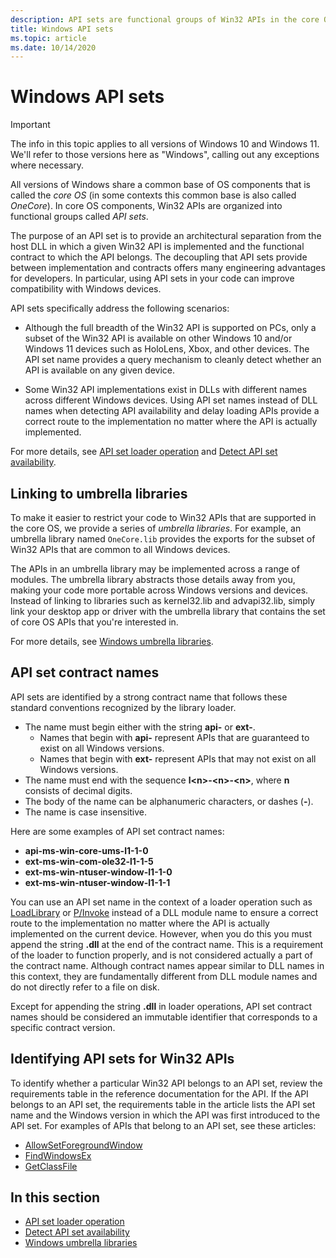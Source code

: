 ```yaml
---
description: API sets are functional groups of Win32 APIs in the core OS. They provide an architectural separation from the host DLL in which a given Win32 API is defined and the functional group to which the API belongs.
title: Windows API sets
ms.topic: article
ms.date: 10/14/2020
---
```


# Windows API sets

> [!IMPORTANT]
> The info in this topic applies to all versions of Windows 10 and Windows 11. We'll refer to those versions here as "Windows", calling out any exceptions where necessary.

All versions of Windows share a common base of OS components that is called the *core OS* (in some contexts this common base is also called *OneCore*). In core OS components, Win32 APIs are organized into functional groups called *API sets*.

The purpose of an API set is to provide an architectural separation from the host DLL in which a given Win32 API is implemented and the functional contract to which the API belongs. The decoupling that API sets provide between implementation and contracts offers many engineering advantages for developers. In particular, using API sets in your code can improve compatibility with Windows devices.

API sets specifically address the following scenarios:

- Although the full breadth of the Win32 API is supported on PCs, only a subset of the Win32 API is available on other Windows 10 and/or Windows 11 devices such as HoloLens, Xbox, and other devices. The API set name provides a query mechanism to cleanly detect whether an API is available on any given device.

- Some Win32 API implementations exist in DLLs with different names across different Windows devices. Using API set names instead of DLL names when detecting API availability and delay loading APIs provide a correct route to the implementation no matter where the API is actually implemented.

For more details, see [API set loader operation](api-set-loader-operation.md) and [Detect API set availability](detect-api-set-availability.md).

## Linking to umbrella libraries

To make it easier to restrict your code to Win32 APIs that are supported in the core OS, we provide a series of *umbrella libraries*. For example, an umbrella library named `OneCore.lib` provides the exports for the subset of Win32 APIs that are common to all Windows devices.

The APIs in an umbrella library may be implemented across a range of modules. The umbrella library abstracts those details away from you, making your code more portable across Windows versions and devices. Instead of linking to libraries such as kernel32.lib and advapi32.lib, simply link your desktop app or driver with the umbrella library that contains the set of core OS APIs that you're interested in.

For more details, see [Windows umbrella libraries](windows-umbrella-libraries.md).

## API set contract names

API sets are identified by a strong contract name that follows these standard conventions recognized by the library loader. 

- The name must begin either with the string **api-** or **ext-**. 
    - Names that begin with **api-** represent APIs that are guaranteed to exist on all Windows versions.
    - Names that begin with **ext-** represent APIs that may not exist on all Windows versions.
- The name must end with the sequence **l\<n\>-\<n\>-\<n\>**, where **n** consists of decimal digits.
- The body of the name can be alphanumeric characters, or dashes (**-**).
- The name is case insensitive.

Here are some examples of API set contract names:

- **api-ms-win-core-ums-l1-1-0**
- **ext-ms-win-com-ole32-l1-1-5**
- **ext-ms-win-ntuser-window-l1-1-0**
- **ext-ms-win-ntuser-window-l1-1-1**

You can use an API set name in the context of a loader operation such as [LoadLibrary](/windows/win32/api/libloaderapi/nf-libloaderapi-loadlibrarya) or [P/Invoke](/dotnet/standard/native-interop/pinvoke) instead of a DLL module name to ensure a correct route to the implementation no matter where the API is actually implemented on the current device. However, when you do this you must append the string **.dll** at the end of the contract name. This is a requirement of the loader to function properly, and is not considered actually a part of the contract name. Although contract names appear similar to DLL names in this context, they are fundamentally different from DLL module names and do not directly refer to a file on disk.

Except for appending the string **.dll** in loader operations, API set contract names should be considered an immutable identifier that corresponds to a specific contract version.

## Identifying API sets for Win32 APIs

To identify whether a particular Win32 API belongs to an API set, review the requirements table in the reference documentation for the API. If the API belongs to an API set, the requirements table in the article lists the API set name and the Windows version in which the API was first introduced to the API set. For examples of APIs that belong to an API set, see these articles:

- [AllowSetForegroundWindow](/windows/win32/api/winuser/nf-winuser-allowsetforegroundwindow)
- [FindWindowsEx](/windows/win32/api/winuser/nf-winuser-findwindowexa)
- [GetClassFile](/windows/win32/api/objbase/nf-objbase-getclassfile)

## In this section

* [API set loader operation](api-set-loader-operation.md)
* [Detect API set availability](detect-api-set-availability.md)
* [Windows umbrella libraries](windows-umbrella-libraries.md)
